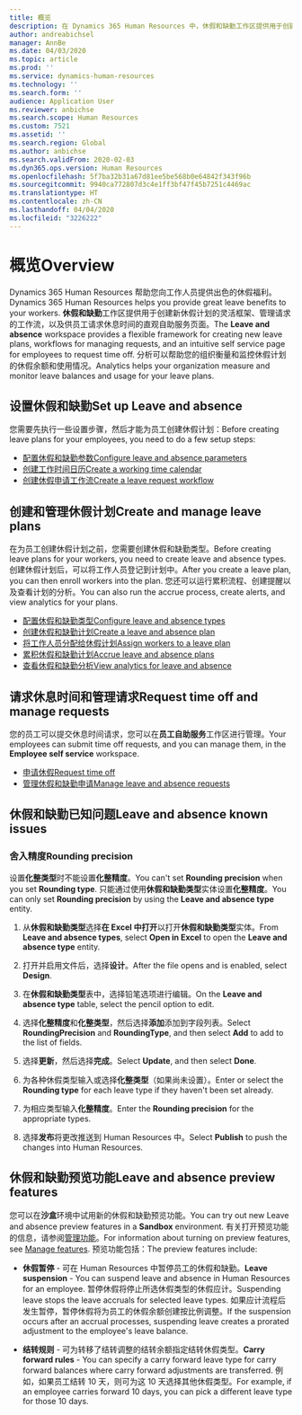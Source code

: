 ```yaml
---
title: 概览
description: 在 Dynamics 365 Human Resources 中，休假和缺勤工作区提供用于创建新休假计划的灵活框架、管理请求的工作流，以及供员工请求休息时间的直观自助服务页面。
author: andreabichsel
manager: AnnBe
ms.date: 04/03/2020
ms.topic: article
ms.prod: ''
ms.service: dynamics-human-resources
ms.technology: ''
ms.search.form: ''
audience: Application User
ms.reviewer: anbichse
ms.search.scope: Human Resources
ms.custom: 7521
ms.assetid: ''
ms.search.region: Global
ms.author: anbichse
ms.search.validFrom: 2020-02-03
ms.dyn365.ops.version: Human Resources
ms.openlocfilehash: 5f7ba32b31a67d81ee5be568b0e64842f343f96b
ms.sourcegitcommit: 9940ca772807d3c4e1ff3bf47f45b7251c4469ac
ms.translationtype: HT
ms.contentlocale: zh-CN
ms.lasthandoff: 04/04/2020
ms.locfileid: "3226222"
---
```

# <a name="overview"></a><span data-ttu-id="43c74-103">概览</span><span class="sxs-lookup"><span data-stu-id="43c74-103">Overview</span></span>

<span data-ttu-id="43c74-104">Dynamics 365 Human Resources 帮助您向工作人员提供出色的休假福利。</span><span class="sxs-lookup"><span data-stu-id="43c74-104">Dynamics 365 Human Resources helps you provide great leave benefits to your workers.</span></span> <span data-ttu-id="43c74-105">**休假和缺勤**工作区提供用于创建新休假计划的灵活框架、管理请求的工作流，以及供员工请求休息时间的直观自助服务页面。</span><span class="sxs-lookup"><span data-stu-id="43c74-105">The **Leave and absence** workspace provides a flexible framework for creating new leave plans, workflows for managing requests, and an intuitive self service page for employees to request time off.</span></span> <span data-ttu-id="43c74-106">分析可以帮助您的组织衡量和监控休假计划的休假余额和使用情况。</span><span class="sxs-lookup"><span data-stu-id="43c74-106">Analytics helps your organization measure and monitor leave balances and usage for your leave plans.</span></span>

## <a name="set-up-leave-and-absence"></a><span data-ttu-id="43c74-107">设置休假和缺勤</span><span class="sxs-lookup"><span data-stu-id="43c74-107">Set up Leave and absence</span></span>

<span data-ttu-id="43c74-108">您需要先执行一些设置步骤，然后才能为员工创建休假计划：</span><span class="sxs-lookup"><span data-stu-id="43c74-108">Before creating leave plans for your employees, you need to do a few setup steps:</span></span>

- [<span data-ttu-id="43c74-109">配置休假和缺勤参数</span><span class="sxs-lookup"><span data-stu-id="43c74-109">Configure leave and absence parameters</span></span>](hr-leave-and-absence-parameters.md)
- [<span data-ttu-id="43c74-110">创建工作时间日历</span><span class="sxs-lookup"><span data-stu-id="43c74-110">Create a working time calendar</span></span>](hr-leave-and-absence-working-time-calendar.md)
- [<span data-ttu-id="43c74-111">创建休假申请工作流</span><span class="sxs-lookup"><span data-stu-id="43c74-111">Create a leave request workflow</span></span>](hr-leave-and-absence-workflow.md)

## <a name="create-and-manage-leave-plans"></a><span data-ttu-id="43c74-112">创建和管理休假计划</span><span class="sxs-lookup"><span data-stu-id="43c74-112">Create and manage leave plans</span></span>

<span data-ttu-id="43c74-113">在为员工创建休假计划之前，您需要创建休假和缺勤类型。</span><span class="sxs-lookup"><span data-stu-id="43c74-113">Before creating leave plans for your workers, you need to create leave and absence types.</span></span> <span data-ttu-id="43c74-114">创建休假计划后，可以将工作人员登记到计划中。</span><span class="sxs-lookup"><span data-stu-id="43c74-114">After you create a leave plan, you can then enroll workers into the plan.</span></span> <span data-ttu-id="43c74-115">您还可以运行累积流程、创建提醒以及查看计划的分析。</span><span class="sxs-lookup"><span data-stu-id="43c74-115">You can also run the accrue process, create alerts, and view analytics for your plans.</span></span>

- [<span data-ttu-id="43c74-116">配置休假和缺勤类型</span><span class="sxs-lookup"><span data-stu-id="43c74-116">Configure leave and absence types</span></span>](hr-leave-and-absence-types.md)
- [<span data-ttu-id="43c74-117">创建休假和缺勤计划</span><span class="sxs-lookup"><span data-stu-id="43c74-117">Create a leave and absence plan</span></span>](hr-leave-and-absence-plans.md)
- [<span data-ttu-id="43c74-118">将工作人员分配给休假计划</span><span class="sxs-lookup"><span data-stu-id="43c74-118">Assign workers to a leave plan</span></span>](hr-leave-and-absence-enroll.md)
- [<span data-ttu-id="43c74-119">累积休假和缺勤计划</span><span class="sxs-lookup"><span data-stu-id="43c74-119">Accrue leave and absence plans</span></span>](hr-leave-and-absence-accrue.md)
- [<span data-ttu-id="43c74-120">查看休假和缺勤分析</span><span class="sxs-lookup"><span data-stu-id="43c74-120">View analytics for leave and absence</span></span>](hr-leave-and-absence-analytics.md)

## <a name="request-time-off-and-manage-requests"></a><span data-ttu-id="43c74-121">请求休息时间和管理请求</span><span class="sxs-lookup"><span data-stu-id="43c74-121">Request time off and manage requests</span></span>

<span data-ttu-id="43c74-122">您的员工可以提交休息时间请求，您可以在**员工自助服务**工作区进行管理。</span><span class="sxs-lookup"><span data-stu-id="43c74-122">Your employees can submit time off requests, and you can manage them, in the **Employee self service** workspace.</span></span>

- [<span data-ttu-id="43c74-123">申请休假</span><span class="sxs-lookup"><span data-stu-id="43c74-123">Request time off</span></span>](hr-employee-self-service-request-time-off.md)
- [<span data-ttu-id="43c74-124">管理休假和缺勤申请</span><span class="sxs-lookup"><span data-stu-id="43c74-124">Manage leave and absence requests</span></span>](hr-employee-self-service-manage-requests.md)

## <a name="leave-and-absence-known-issues"></a><span data-ttu-id="43c74-125">休假和缺勤已知问题</span><span class="sxs-lookup"><span data-stu-id="43c74-125">Leave and absence known issues</span></span>

### <a name="rounding-precision"></a><span data-ttu-id="43c74-126">舍入精度</span><span class="sxs-lookup"><span data-stu-id="43c74-126">Rounding precision</span></span>

<span data-ttu-id="43c74-127">设置**化整类型**时不能设置**化整精度**。</span><span class="sxs-lookup"><span data-stu-id="43c74-127">You can't set **Rounding precision** when you set **Rounding type**.</span></span> <span data-ttu-id="43c74-128">只能通过使用**休假和缺勤类型**实体设置**化整精度**。</span><span class="sxs-lookup"><span data-stu-id="43c74-128">You can only set **Rounding precision** by using the **Leave and absence type** entity.</span></span> 

1. <span data-ttu-id="43c74-129">从**休假和缺勤类型**选择**在 Excel 中打开**以打开**休假和缺勤类型**实体。</span><span class="sxs-lookup"><span data-stu-id="43c74-129">From **Leave and absence types**, select **Open in Excel** to open the **Leave and absence type** entity.</span></span>

2. <span data-ttu-id="43c74-130">打开并启用文件后，选择**设计**。</span><span class="sxs-lookup"><span data-stu-id="43c74-130">After the file opens and is enabled, select **Design**.</span></span>

3. <span data-ttu-id="43c74-131">在**休假和缺勤类型**表中，选择铅笔选项进行编辑。</span><span class="sxs-lookup"><span data-stu-id="43c74-131">On the **Leave and absence type** table, select the pencil option to edit.</span></span>

4. <span data-ttu-id="43c74-132">选择**化整精度**和**化整类型**，然后选择**添加**添加到字段列表。</span><span class="sxs-lookup"><span data-stu-id="43c74-132">Select **RoundingPrecision** and **RoundingType**, and then select **Add** to add to the list of fields.</span></span>

5. <span data-ttu-id="43c74-133">选择**更新**，然后选择**完成**。</span><span class="sxs-lookup"><span data-stu-id="43c74-133">Select **Update**, and then select **Done**.</span></span>

6. <span data-ttu-id="43c74-134">为各种休假类型输入或选择**化整类型**（如果尚未设置）。</span><span class="sxs-lookup"><span data-stu-id="43c74-134">Enter or select the **Rounding type** for each leave type if they haven't been set already.</span></span> 

7. <span data-ttu-id="43c74-135">为相应类型输入**化整精度**。</span><span class="sxs-lookup"><span data-stu-id="43c74-135">Enter the **Rounding precision** for the appropriate types.</span></span>

8. <span data-ttu-id="43c74-136">选择**发布**将更改推送到 Human Resources 中。</span><span class="sxs-lookup"><span data-stu-id="43c74-136">Select **Publish** to push the changes into Human Resources.</span></span>

## <a name="leave-and-absence-preview-features"></a><span data-ttu-id="43c74-137">休假和缺勤预览功能</span><span class="sxs-lookup"><span data-stu-id="43c74-137">Leave and absence preview features</span></span>

<span data-ttu-id="43c74-138">您可以在**沙盒**环境中试用新的休假和缺勤预览功能。</span><span class="sxs-lookup"><span data-stu-id="43c74-138">You can try out new Leave and absence preview features in a **Sandbox** environment.</span></span> <span data-ttu-id="43c74-139">有关打开预览功能的信息，请参阅[管理功能](hr-admin-manage-features.md)。</span><span class="sxs-lookup"><span data-stu-id="43c74-139">For information about turning on preview features, see [Manage features](hr-admin-manage-features.md).</span></span> <span data-ttu-id="43c74-140">预览功能包括：</span><span class="sxs-lookup"><span data-stu-id="43c74-140">The preview features include:</span></span>

- <span data-ttu-id="43c74-141">**休假暂停** - 可在 Human Resources 中暂停员工的休假和缺勤。</span><span class="sxs-lookup"><span data-stu-id="43c74-141">**Leave suspension** - You can suspend leave and absence in Human Resources for an employee.</span></span> <span data-ttu-id="43c74-142">暂停休假将停止所选休假类型的休假应计。</span><span class="sxs-lookup"><span data-stu-id="43c74-142">Suspending leave stops the leave accruals for selected leave types.</span></span> <span data-ttu-id="43c74-143">如果应计流程后发生暂停，暂停休假将为员工的休假余额创建按比例调整。</span><span class="sxs-lookup"><span data-stu-id="43c74-143">If the suspension occurs after an accrual processes, suspending leave creates a prorated adjustment to the employee's leave balance.</span></span> 

- <span data-ttu-id="43c74-144">**结转规则** - 可为转移了结转调整的结转余额指定结转休假类型。</span><span class="sxs-lookup"><span data-stu-id="43c74-144">**Carry forward rules** - You can specify a carry forward leave type for carry forward balances where carry forward adjustments are transferred.</span></span> <span data-ttu-id="43c74-145">例如，如果员工结转 10 天，则可为这 10 天选择其他休假类型。</span><span class="sxs-lookup"><span data-stu-id="43c74-145">For example, if an employee carries forward 10 days, you can pick a different leave type for those 10 days.</span></span> 